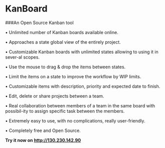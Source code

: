 KanBoard
============
###An Open Source Kanban tool


•	Unlimited number of Kanban boards available online.

•	Approaches a state global view of the entirely project.

•	Customizable Kanban boards with unlimited states allowing to using it in sever-al scopes.

•	Use the mouse to drag & drop the items between states.

•	Limit the items on a state to improve the workflow by WIP limits.

•	Customizable items with description, priority and expected date to finish.

•	Edit, delete or share projects between a team.

•	Real collaboration between members of a team in the same board with possibil-ity to assign specific task between the members.

•	Extremely easy to use, with no complications, really user-friendly.

•	Completely free and Open Source.

**Try it now on http://130.230.142.90**
